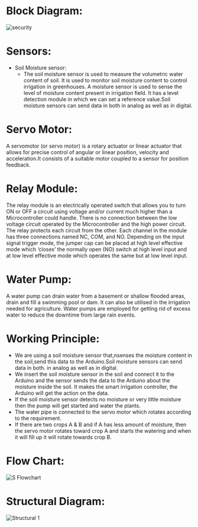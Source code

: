 # Block Diagram:
![security](https://user-images.githubusercontent.com/70700323/157249499-d1b58178-04f7-4711-b0ec-8be707e3c68b.jpg)

# Sensors:
  * Soil Moisture sensor:
    * The soil moisture sensor is used to measure the volumetric water content of soil. It is used to monitor soil moisture content to control irrigation in greenhouses. A moisture sensor is used to sense the level of moisture content present in irrigation field. It has a level detection module in which we can set a reference value.Soil moisture sensors can send data in both in analog as well as in digital.
    
# Servo Motor:
A servomotor (or servo motor) is a rotary actuator or linear actuator that allows for precise control of angular or linear position, velocity and acceleration.It consists of a suitable motor coupled to a sensor for position feedback.

# Relay Module:
The relay module is an electrically operated switch that allows you to turn ON or OFF a circuit using voltage and/or current much higher than a Microcontroller could handle. There is no connection between the low voltage circuit operated by the Microcontroller and the high power circuit. The relay protects each circuit from the other. Each channel in the module has three connections named NC, COM, and NO. Depending on the input signal trigger mode, the jumper cap can be placed at high level effective mode which ‘closes’ the normally open (NO) switch at high level input and at low level effective mode which operates the same but at low level input.

# Water Pump:
A water pump can drain water from a basement or shallow flooded areas, drain and fill a swimming pool or dam. It can also be utilised in the irrigation needed for agriculture. Water pumps are employed for getting rid of excess water to reduce the downtime from large rain events.

# Working Principle:
  *  We are using a soil moisture sensor that,nsenses the moisture content in the soil,send this data to the Arduino.Soil moisture sensors can send data in both. in analog as well as in digital.
  * We insert the soil moisture sensor in the soil and connect it to the Arduino and the sensor sends the data to the Arduino about the moisture inside the soil.
It makes the smart irrigation controller, the Arduino will get the action on the data.
  * If the soil moisture sensor detects no moisture or very little moisture then the pump will get started and water the plants.
  * The water pipe is connected to the servo motor which rotates according to the requirement.
  * If there are two crops A & B and if A has less amount of moisture, then the servo motor rotates toward crop A and starts the watering and when it will fill up it will rotate towards crop B.
 
# Flow Chart:
![S Flowchart](https://user-images.githubusercontent.com/70700323/157254004-0eb7c230-0a42-48c7-b425-23ca4f07ad02.jpg)

# Structural Diagram:
![Structural 1](https://user-images.githubusercontent.com/70700323/157256436-7e441f60-0b92-4d32-a8ba-d083b8dcf4dd.jpg)




